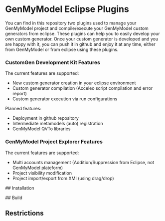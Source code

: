 # GenMyModel Eclipse Plugins

You can find in this repository two plugins used to manage your GenMyModel project and compile/execute your GenMyModel custom generators from eclipse. These plugins can help you to easily develop your own custom generator. Once your custom generator is developed and you are happy with it, you can push it in github and enjoy it at any time, either from GenMyModel or from eclipse using these plugins.

### CustomGen Development Kit Features

The current features are supported:
* New custom generator creation in your eclipse environment
* Custom generator compilation (Acceleo script compilation and error report)
* Custom generator execution via run configurations

Planned features:
* Deployment in github repository
* Intermediate metamodels (auto) registration
* GenMyModel QVTo libraries

### GenMyModel Project Explorer Features

The current features are supported:
* Multi accounts management (Addition/Suppression from Eclipse, not GenMyModel plateform)
* Project visibility modification
* Project import/export from XMI (using drag/drop)

## Installation

## Build

## Restrictions



